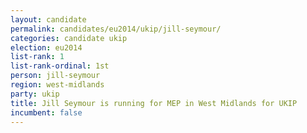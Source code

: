 ```yaml
---
layout: candidate
permalink: candidates/eu2014/ukip/jill-seymour/
categories: candidate ukip
election: eu2014
list-rank: 1
list-rank-ordinal: 1st
person: jill-seymour
region: west-midlands
party: ukip
title: Jill Seymour is running for MEP in West Midlands for UKIP
incumbent: false
---
```

